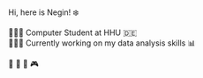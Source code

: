 Hi, here is Negin! ❄️<br/>

👩🏻‍🎓 Computer Student at HHU 🇩🇪<br/>
👩🏻‍💻 Currently working on my data analysis skills 📊<br/>


📖
🎻
🎨
🎮

